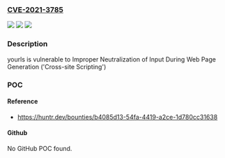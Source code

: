 ### [CVE-2021-3785](https://cve.mitre.org/cgi-bin/cvename.cgi?name=CVE-2021-3785)
![](https://img.shields.io/static/v1?label=Product&message=yourls%2Fyourls&color=blue)
![](https://img.shields.io/static/v1?label=Version&message=%3C%201.8.2%20&color=brighgreen)
![](https://img.shields.io/static/v1?label=Vulnerability&message=CWE-79%20Improper%20Neutralization%20of%20Input%20During%20Web%20Page%20Generation%20('Cross-site%20Scripting')&color=brighgreen)

### Description

yourls is vulnerable to Improper Neutralization of Input During Web Page Generation ('Cross-site Scripting')

### POC

#### Reference
- https://huntr.dev/bounties/b4085d13-54fa-4419-a2ce-1d780cc31638

#### Github
No GitHub POC found.


